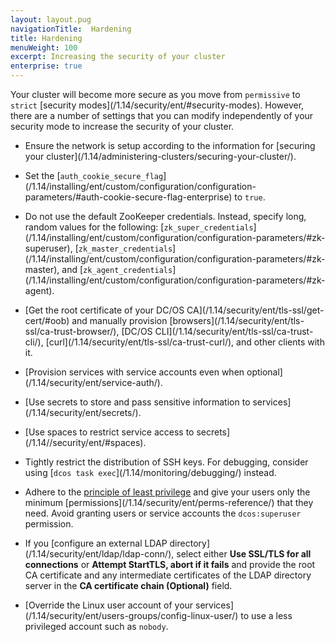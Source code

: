 ```yaml
---
layout: layout.pug
navigationTitle:  Hardening
title: Hardening
menuWeight: 100
excerpt: Increasing the security of your cluster
enterprise: true
---
```

<!-- The source repository for this topic is https://github.com/dcos/dcos-docs-site -->


Your cluster will become more secure as you move from `permissive` to `strict` [security modes]\(/1.14/security/ent/#security-modes). However, there are a number of settings that you can modify independently of your security mode to increase the security of your cluster.

- Ensure the network is setup according to the information for [securing your cluster]\(/1.14/administering-clusters/securing-your-cluster/).

- <a name="secure-flag"></a>Set the [`auth_cookie_secure_flag`]\(/1.14/installing/ent/custom/configuration/configuration-parameters/#auth-cookie-secure-flag-enterprise) to `true`.

- <a name="zk"></a>Do not use the default ZooKeeper credentials. Instead, specify long, random values for the following: [`zk_super_credentials`]\(/1.14/installing/ent/custom/configuration/configuration-parameters/#zk-superuser), [`zk_master_credentials`]\(/1.14/installing/ent/custom/configuration/configuration-parameters/#zk-master), and [`zk_agent_credentials`]\(/1.14/installing/ent/custom/configuration/configuration-parameters/#zk-agent).

- [Get the root certificate of your DC/OS CA]\(/1.14/security/ent/tls-ssl/get-cert/#oob) and manually provision [browsers]\(/1.14/security/ent/tls-ssl/ca-trust-browser/), [DC/OS CLI]\(/1.14/security/ent/tls-ssl/ca-trust-cli/), [curl]\(/1.14/security/ent/tls-ssl/ca-trust-curl/), and other clients with it.

- [Provision services with service accounts even when optional]\(/1.14/security/ent/service-auth/).

- [Use secrets to store and pass sensitive information to services]\(/1.14/security/ent/secrets/).

- [Use spaces to restrict service access to secrets]\(/1.14//security/ent/#spaces).

- Tightly restrict the distribution of SSH keys. For debugging, consider using [`dcos task exec`]\(/1.14/monitoring/debugging/) instead.

- Adhere to the [principle of least privilege](http://searchsecurity.techtarget.com/definition/principle-of-least-privilege-POLP) and give your users only the minimum [permissions]\(/1.14/security/ent/perms-reference/) that they need. Avoid granting users or service accounts the `dcos:superuser` permission.

- If you [configure an external LDAP directory]\(/1.14/security/ent/ldap/ldap-conn/), select either **Use SSL/TLS for all connections** or **Attempt StartTLS, abort if it fails** and provide the root CA certificate and any intermediate certificates of the LDAP directory server in the **CA certificate chain (Optional)** field.

- [Override the Linux user account of your services]\(/1.14/security/ent/users-groups/config-linux-user/) to use a less privileged account such as `nobody`.
